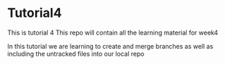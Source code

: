 # Tutorial4

This is tutorial 4
This repo will contain all the learning material for week4

In this tutorial we are learning to create and merge branches as well as including the untracked files into
our local repo
